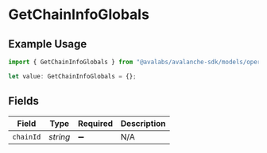 # GetChainInfoGlobals

## Example Usage

```typescript
import { GetChainInfoGlobals } from "@avalabs/avalanche-sdk/models/operations";

let value: GetChainInfoGlobals = {};
```

## Fields

| Field              | Type               | Required           | Description        |
| ------------------ | ------------------ | ------------------ | ------------------ |
| `chainId`          | *string*           | :heavy_minus_sign: | N/A                |